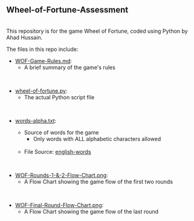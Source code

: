## Wheel-of-Fortune-Assessment
<br />
This repository is for the game Wheel of Fortune, coded using Python by Ahad Hussain.

<br />

The files in this repo include:
<br />
* [WOF-Game-Rules.md](https://github.com/ahadh762/Wheel-Of-Fortune-Assessment/blob/master/WOF-Game-Rules.md):
    * A brief summary of the game's rules
<br />

* [wheel-of-fortune.py](https://github.com/ahadh762/Wheel-Of-Fortune-Assessment/blob/master/wheel-of-fortune.py):
    * The actual Python script file
<br />

* [words-alpha.txt](https://github.com/ahadh762/Wheel-Of-Fortune-Assessment/blob/master/words_alpha.txt): 
    <br />
    * Source of words for the game
        * Only words with ALL alphabetic characters allowed
    <br />

    * File Source: [english-words](https://github.com/dwyl/english-words)

<br/>

* [WOF-Rounds-1-&-2-Flow-Chart.png](https://github.com/ahadh762/Wheel-Of-Fortune-Assessment/blob/master/Plans/WOF-Rounds-1-%26-2-Flow-Chart.png): 
    <br/>
    * A Flow Chart showing the game flow of the first two rounds

<br/>


* [WOF-Final-Round-Flow-Chart.png](https://github.com/ahadh762/Wheel-Of-Fortune-Assessment/blob/master/Plans/WOF-Final-Round-Flow-Chart.png): 
    * A Flow Chart showing the game flow of the last round
    <br />
